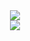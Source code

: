 <div align="center">
  <img
    src="https://github-readme-stats.vercel.app/api/top-langs/?username=Hikari03&layout=compact"
  />
</div>
<div align="center">
  <img
    src="https://github-readme-stats.vercel.app/api/wakatime?username=hikari03&layout=compact"
  />
</div>
